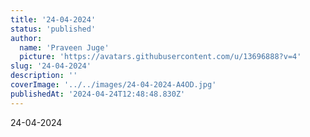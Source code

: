 ```yaml
---
title: '24-04-2024'
status: 'published'
author:
  name: 'Praveen Juge'
  picture: 'https://avatars.githubusercontent.com/u/13696888?v=4'
slug: '24-04-2024'
description: ''
coverImage: '../../images/24-04-2024-A4OD.jpg'
publishedAt: '2024-04-24T12:48:48.830Z'
---
```


24-04-2024